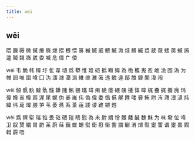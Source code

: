 ```yaml
---
title: wei
---
```


## wēi
隈
巍
霺
微
揻
癐
癓
燰
揋
椳
愄
嵔
楲
媙
威
鳂
鰄
溦
烓
鰃
縅
煨
葳
薇
蜲
葨
蝛
詴
逶
隇
覣
嶶
崴
委
喴
危
偎
厃
倭


wéi
韦
鮠
帏
幃
圩
隹
韋
壝
爲
犩
惟
琟
硙
撝
矀
媁
為
桅
欈
嵬
峞
峗
洈
围
溈
为
帷
囲
唯
圍
喡
囗
沩
涠
潍
潿
潙
維
维
濰
蓶
违
覹
違
鄬
醀
鍏
闈
湋
闱





















wěi
頠
骪
骫
颹
骩
韑
韡
隗
鮪
猥
瓗
瑋
痏
硊
痿
碨
磈
捼
愇
暐
梶
斖
捤
撱
廆
玮
徫
媁
嵔
椲
寪
浘
尾
娓
伪
崣
嶉
伟
偽
偉
委
僞
儰
艉
韙
唩
亹
鲔
屗
洧
濻
渨
瀢
炜
緯
纬
荱
煒
腲
芛
苇
萎
蔿
蒍
葦
薳
諉
诿
踓
鍡
韪












































wèi
爲
猬
犚
瓗
猚
畏
硙
碨
磑
瞆
慰
為
未
尉
媦
懀
餵
餧
饖
魏
鮇
为
味
墛
位
喡
卫
叞
熭
緭
胃
罻
苿
蔚
菋
蘶
蜼
蝟
螱
衛
藯
衞
讆
謂
鳚
渭
煟
褽
躗
讏
谓
躛
軎
鏏
轊
霨
喂
